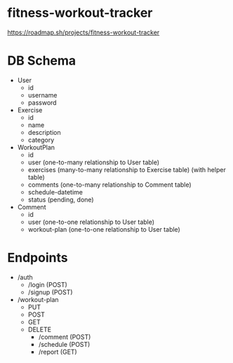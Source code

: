 # fitness-workout-tracker

https://roadmap.sh/projects/fitness-workout-tracker

# DB Schema

- User
    - id
    - username
    - password
- Exercise
    - id
    - name
    - description
    - category
- WorkoutPlan
    - id
    - user (one-to-many relationship to User table)
    - exercises (many-to-many relationship to Exercise table) (with helper table)
    - comments (one-to-many relationship to Comment table)
    - schedule-datetime
    - status (pending, done)
- Comment
    - id
    - user (one-to-one relationship to User table)
    - workout-plan (one-to-one relationship to User table)

# Endpoints

- /auth
    - /login (POST)
    - /signup (POST)
- /workout-plan
    - PUT
    - POST
    - GET
    - DELETE
        - /comment (POST)
        - /schedule (POST)
        - /report (GET)
